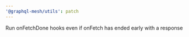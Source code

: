 ```yaml
---
'@graphql-mesh/utils': patch
---
```


Run onFetchDone hooks even if onFetch has ended early with a response
